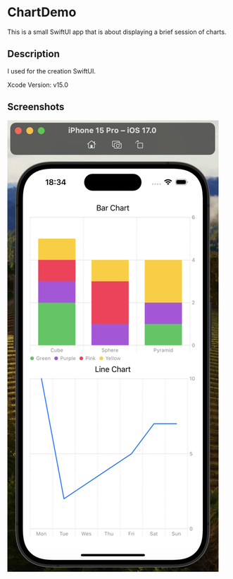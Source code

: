 # ChartDemo

This is a small SwiftUI app that is about displaying a brief session of charts.

## Description

I used for the creation SwiftUI.

Xcode Version: v15.0

## Screenshots

![](assets/chart.png)

